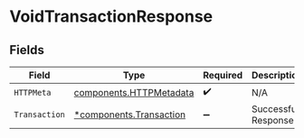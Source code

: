 # VoidTransactionResponse


## Fields

| Field                                                              | Type                                                               | Required                                                           | Description                                                        |
| ------------------------------------------------------------------ | ------------------------------------------------------------------ | ------------------------------------------------------------------ | ------------------------------------------------------------------ |
| `HTTPMeta`                                                         | [components.HTTPMetadata](../../models/components/httpmetadata.md) | :heavy_check_mark:                                                 | N/A                                                                |
| `Transaction`                                                      | [*components.Transaction](../../models/components/transaction.md)  | :heavy_minus_sign:                                                 | Successful Response                                                |
